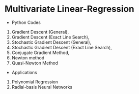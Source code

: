 # Multivariate Linear-Regression
- Python Codes 
1. Gradient Descent (General), 
2. Gradient Descent (Exact Line Search), 
3. Stochastic Gradient Descent (General), 
4. Stochastic Gradient Descent (Exact Line Search), 
5. Conjugate Gradient Method,
6. Newton method
7. Quasi-Newton Method

 - Applications
1. Polynomial Regression
2. Radial-basis Neural Networks
